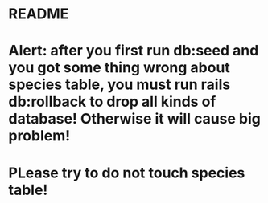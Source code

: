 # README

# Alert: after you first run db:seed and you got some thing wrong about species table, you must run rails db:rollback to drop all kinds of database! Otherwise it will cause big problem!
# PLease try to do not touch species table!
